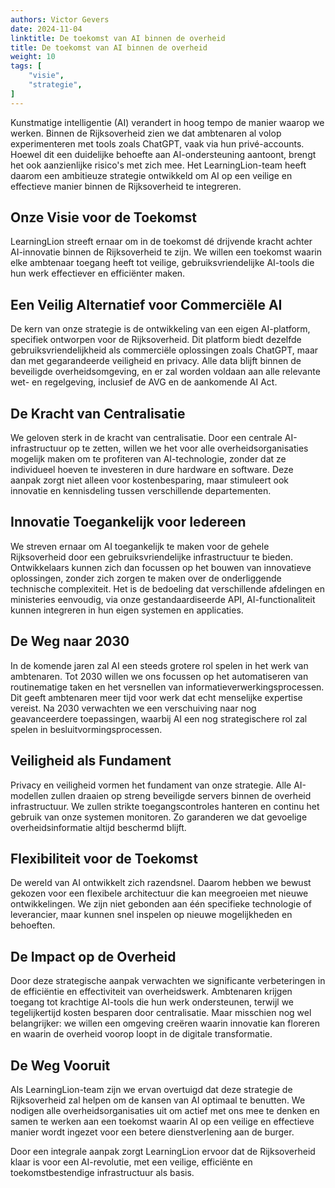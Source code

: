 ```yaml
---
authors: Victor Gevers 
date: 2024-11-04
linktitle: De toekomst van AI binnen de overheid
title: De toekomst van AI binnen de overheid
weight: 10
tags: [
    "visie",
    "strategie",
]
---
```


Kunstmatige intelligentie (AI) verandert in hoog tempo de manier waarop we werken. Binnen de Rijksoverheid zien we dat ambtenaren al volop experimenteren met tools zoals ChatGPT, vaak via hun privé-accounts. Hoewel dit een duidelijke behoefte aan AI-ondersteuning aantoont, brengt het ook aanzienlijke risico's met zich mee. Het LearningLion-team heeft daarom een ambitieuze strategie ontwikkeld om AI op een veilige en effectieve manier binnen de Rijksoverheid te integreren.

## Onze Visie voor de Toekomst
LearningLion streeft ernaar om in de toekomst dé drijvende kracht achter AI-innovatie binnen de Rijksoverheid te zijn. We willen een toekomst waarin elke ambtenaar toegang heeft tot veilige, gebruiksvriendelijke AI-tools die hun werk effectiever en efficiënter maken.

## Een Veilig Alternatief voor Commerciële AI
De kern van onze strategie is de ontwikkeling van een eigen AI-platform, specifiek ontworpen voor de Rijksoverheid. Dit platform biedt dezelfde gebruiksvriendelijkheid als commerciële oplossingen zoals ChatGPT, maar dan met gegarandeerde veiligheid en privacy. Alle data blijft binnen de beveiligde overheidsomgeving, en er zal worden voldaan aan alle relevante wet- en regelgeving, inclusief de AVG en de aankomende AI Act.

## De Kracht van Centralisatie
We geloven sterk in de kracht van centralisatie. Door een centrale AI-infrastructuur op te zetten, willen we het voor alle overheidsorganisaties mogelijk maken om te profiteren van AI-technologie, zonder dat ze individueel hoeven te investeren in dure hardware en software. Deze aanpak zorgt niet alleen voor kostenbesparing, maar stimuleert ook innovatie en kennisdeling tussen verschillende departementen.

## Innovatie Toegankelijk voor Iedereen
We streven ernaar om AI toegankelijk te maken voor de gehele Rijksoverheid door een gebruiksvriendelijke infrastructuur te bieden. Ontwikkelaars kunnen zich dan focussen op het bouwen van innovatieve oplossingen, zonder zich zorgen te maken over de onderliggende technische complexiteit. Het is de bedoeling dat verschillende afdelingen en ministeries eenvoudig, via onze gestandaardiseerde API, AI-functionaliteit kunnen integreren in hun eigen systemen en applicaties.

## De Weg naar 2030
In de komende jaren zal AI een steeds grotere rol spelen in het werk van ambtenaren. Tot 2030 willen we ons focussen op het automatiseren van routinematige taken en het versnellen van informatieverwerkingsprocessen. Dit geeft ambtenaren meer tijd voor werk dat echt menselijke expertise vereist. Na 2030 verwachten we een verschuiving naar nog geavanceerdere toepassingen, waarbij AI een nog strategischere rol zal spelen in besluitvormingsprocessen.

## Veiligheid als Fundament
Privacy en veiligheid vormen het fundament van onze strategie. Alle AI-modellen zullen draaien op streng beveiligde servers binnen de overheid infrastructuur. We zullen strikte toegangscontroles hanteren en continu het gebruik van onze systemen monitoren. Zo garanderen we dat gevoelige overheidsinformatie altijd beschermd blijft.

## Flexibiliteit voor de Toekomst
De wereld van AI ontwikkelt zich razendsnel. Daarom hebben we bewust gekozen voor een flexibele architectuur die kan meegroeien met nieuwe ontwikkelingen. We zijn niet gebonden aan één specifieke technologie of leverancier, maar kunnen snel inspelen op nieuwe mogelijkheden en behoeften.

## De Impact op de Overheid
Door deze strategische aanpak verwachten we significante verbeteringen in de efficiëntie en effectiviteit van overheidswerk. Ambtenaren krijgen toegang tot krachtige AI-tools die hun werk ondersteunen, terwijl we tegelijkertijd kosten besparen door centralisatie. Maar misschien nog wel belangrijker: we willen een omgeving creëren waarin innovatie kan floreren en waarin de overheid voorop loopt in de digitale transformatie.

## De Weg Vooruit
Als LearningLion-team zijn we ervan overtuigd dat deze strategie de Rijksoverheid zal helpen om de kansen van AI optimaal te benutten. We nodigen alle overheidsorganisaties uit om actief met ons mee te denken en samen te werken aan een toekomst waarin AI op een veilige en effectieve manier wordt ingezet voor een betere dienstverlening aan de burger.

Door een integrale aanpak zorgt LearningLion ervoor dat de Rijksoverheid klaar is voor een AI-revolutie, met een veilige, efficiënte en toekomstbestendige infrastructuur als basis.
